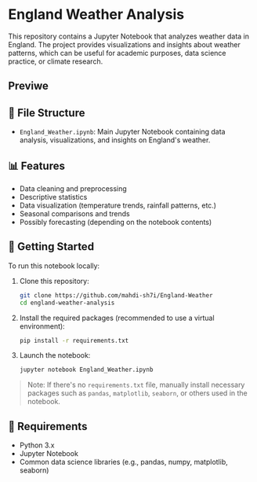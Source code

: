 # England Weather Analysis

This repository contains a Jupyter Notebook that analyzes weather data in England. The project provides visualizations and insights about weather patterns, which can be useful for academic purposes, data science practice, or climate research.

## Previwe





## 📁 File Structure

- `England_Weather.ipynb`: Main Jupyter Notebook containing data analysis, visualizations, and insights on England's weather.

## 📊 Features

- Data cleaning and preprocessing
- Descriptive statistics
- Data visualization (temperature trends, rainfall patterns, etc.)
- Seasonal comparisons and trends
- Possibly forecasting (depending on the notebook contents)

## 🚀 Getting Started

To run this notebook locally:

1. Clone this repository:
   ```bash
   git clone https://github.com/mahdi-sh7i/England-Weather
   cd england-weather-analysis
   ```

2. Install the required packages (recommended to use a virtual environment):
   ```bash
   pip install -r requirements.txt
   ```

3. Launch the notebook:
   ```bash
   jupyter notebook England_Weather.ipynb
   ```

> Note: If there's no `requirements.txt` file, manually install necessary packages such as `pandas`, `matplotlib`, `seaborn`, or others used in the notebook.

## 📌 Requirements

- Python 3.x
- Jupyter Notebook
- Common data science libraries (e.g., pandas, numpy, matplotlib, seaborn)

